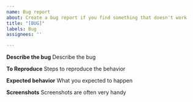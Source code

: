 ```yaml
---
name: Bug report
about: Create a bug report if you find something that doesn't work
title: "[BUG]"
labels: Bug
assignees: ''

---
```


**Describe the bug**
Describe the bug

**To Reproduce**
Steps to reproduce the behavior

**Expected behavior**
What you expected to happen

**Screenshots**
Screenshots are often very handy
